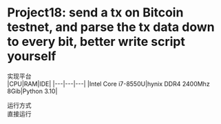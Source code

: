 # Project18: send a tx on Bitcoin testnet, and parse the tx data down to every bit, better write script yourself

实现平台<br>
|CPU|RAM|IDE|
|---|---|---|
|Intel Core i7-8550U|hynix DDR4 2400Mhz 8Gib|Python 3.10|

运行方式<br>
直接运行
